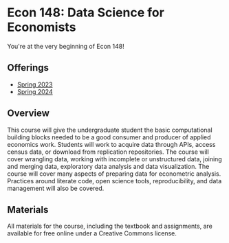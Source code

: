 Econ 148: Data Science for Economists
====

You're at the very beginning of Econ 148!

Offerings
----

- [Spring 2023](http://www.econ148.org/sp23/)
- [Spring 2024](http://www.econ148.org/sp24/)


Overview
----
This course will give the undergraduate student the basic computational building blocks needed to be a good consumer and producer of applied economics work. Students will work to acquire data through APIs, access census data, or download from replication repositories. The course will cover wrangling data, working with incomplete or unstructured data, joining and merging data, exploratory data analysis and data visualization. The course will cover many aspects of preparing data for econometric analysis. Practices around literate code, open science tools, reproducibility, and data management will also be covered.


Materials
----

All materials for the course, including the textbook and assignments, are available for free online under a Creative Commons license.
